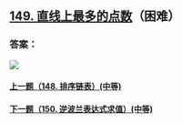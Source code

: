 ## [149. 直线上最多的点数](https://leetcode-cn.com/problems/max-points-on-a-line/)（困难）





### 答案：



![](https://img-blog.csdnimg.cn/20200807155236311.png)

#### [上一题（148. 排序链表）(中等)](https://github.com/sdwwld/leetCode/blob/master/src/main/java/com/wld/java/leetcode/leetCode0148.md)

#### [下一题（150. 逆波兰表达式求值）(中等)](https://github.com/sdwwld/leetCode/blob/master/src/main/java/com/wld/java/leetcode/leetCode0150.md)
